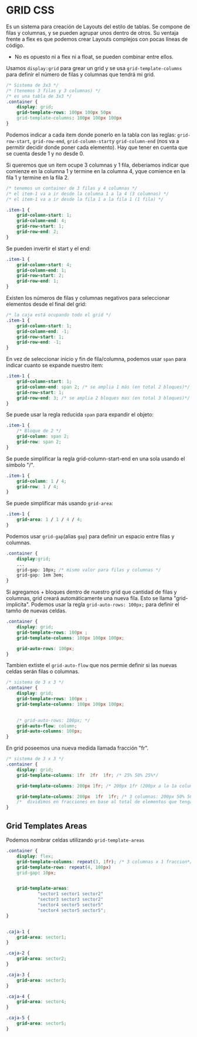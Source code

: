 # GRID CSS 

Es un sistema para creación de Layouts del estilo de tablas. Se compone de filas y columnas, y se pueden agrupar unos dentro de otros. 
Su ventaja frente a flex es que podemos crear Layouts complejos con pocas líneas de código. 

- No es opuesto ni a flex ni a float, se pueden combinar entre ellos. 

Usamos `display:grid` para grear un grid y se usa `grid-template-columns` para definir el número de filas y columnas que tendrá mi grid. 

```css
/* Sistema de 3x3 */
/* (tenemos 3 filas y 3 columnas) */
/* es una tabla de 3x3 */
.container {
    display: grid; 
    grid-template-rows: 100px 100px 50px 
    grid-template-columns: 100px 100px 100px 
}
```


Podemos indicar a cada item donde ponerlo en la tabla con las reglas: `grid-row-start`, `grid-row-emd`, `grid-column-start`y `grid-column-end` (nos va a permitir decidir donde poner cada elemento).
Hay que tener en cuenta que se cuenta desde 1 y no desde 0. 

Si queremos que un item ocupe 3 columnas y 1 fila, deberiamos indicar que comienze en la columna 1 y termine en la columna 4, yque comience en la fila 1 y termine en la fila 2.




```css 
/* tenemos un container de 3 filas y 4 columnas */
/* el item-1 va a ir desde la columna 1 a la 4 (3 columnas) */
/* el item-1 va a ir desde la fila 1 a la fila 1 (1 fila) */

.item-1 {
    grid-column-start: 1;
    grid-column-end: 4; 
    grid-row-start: 1;
    grid-row-end: 2;
}
```


Se pueden invertir el start y el end:
```css 
.item-1 {
    grid-column-start: 4;
    grid-column-end: 1; 
    grid-row-start: 2;
    grid-row-end: 1;
}
```

Existen los números de filas y columnas negativos para seleccionar elementos desde el final del grid: 
```css 
/* la caja está ocupando todo el grid */
.item-1 {
    grid-column-start: 1;
    grid-column-end: -1; 
    grid-row-start: 1;
    grid-row-end: -1;
}
```


En vez de seleccionar inicio y fin de fila/columna, podemos usar `span` para indicar cuanto se expande nuestro item:
```css 
.item-1 {
    grid-column-start: 1;
    grid-column-end: span 2; /* se amplia 1 más (en total 2 bloques)*/ 
    grid-row-start: 1;
    grid-row-end: 3; /* se amplia 2 bloques mas (en total 3 bloques)*/ 
}
```


Se puede usar la regla reducida `span` para expandir el objeto:
```css 
.item-1 {
    /* Bloque de 2 */
    grid-column: span 2;
    grid-row: span 2;
}
```



Se puede simplificar la regla grid-column-start-end en una sola usando el símbolo "/".
```css 
.item-1 {
    grid-column: 1 / 4;
    grid-row: 1 / 4;
}
```



Se puede simplificar más usando `grid-area`:
```css 
.item-1 {
    grid-area: 1 / 1 / 4 / 4;
}
```



Podemos usar `grid-gap`(alias `gap`) para definir un espacio entre filas y columnas.
```css 
.container {
    display:grid;
    ...
    grid-gap: 10px; /* mismo valor para filas y columnas */
    grid-gap: 1em 3em;
}
```



Si agregamos + bloques dentro de nuestro grid que cantidad de filas y columnas, grid creará automáticamente una nueva fila. Esto se llama "grid-implicita".
Podemos usar la regla `grid-auto-rows: 100px;` para definir el tamño de nuevas celdas.

```css
.container {
    display: grid; 
    grid-template-rows: 100px ;
    grid-template-columns: 100px 100px 100px;

    grid-auto-rows: 100px;
}
```



Tambien extiste el `grid-auto-flow` que nos permie definir si las nuevas celdas serán filas o columnas. 

```css
/* sistema de 3 x 3 */
.container {
    display: grid; 
    grid-template-rows: 100px ;
    grid-template-columns: 100px 100px 100px;
    

    /* grid-auto-rows: 100px; */
    grid-auto-flow: column;
    grid-auto-columns: 100px;
}
```


En grid poseemos una nueva medida llamada fracción "fr". 

```css
/* sistema de 3 x 3 */
.container {
    display: grid; 
    grid-template-columns: 1fr  2fr  1fr; /* 25% 50% 25%*/

    grid-template-columns: 200px 1fr; /* 200px 1fr (200px a la 1a columna y 1fr a la segunda columna para que ocupe el espacio que quiera) */

    grid-template-columns: 200px  1fr  1fr; /* 3 columnas: 200px 50% 50% (se divide la */
    /*  dividimos en fracciones en base al total de elementos que tengamos */
}
```




## Grid Templates Areas

Podemos nombrar celdas utilizando `grid-template-areas`

```css
.container {
    display: flex; 
    grid-template-columns: repeat(3, 1fr); /* 3 columnas x 1 fraccion*/
    grid-template-rows: repeat(4, 100px)
    grid-gap: 10px; 


    grid-template-areas: 
            "sector1 sector1 sector2"
            "sector3 sector3 sector2"
            "sector4 sector5 sector5"
            "sector4 sector5 sector5";
}


.caja-1 {
    grid-area: sector1;
}

.caja-2 {
    grid-area: sector2;
}

.caja-3 {
    grid-area: sector3;
}

.caja-4 {
    grid-area: sector4;
}

.caja-5 {
    grid-area: sector5;
}
```



<!-- siempre que se trabaje con grid, se trabaja con líneas y cuadrados -->